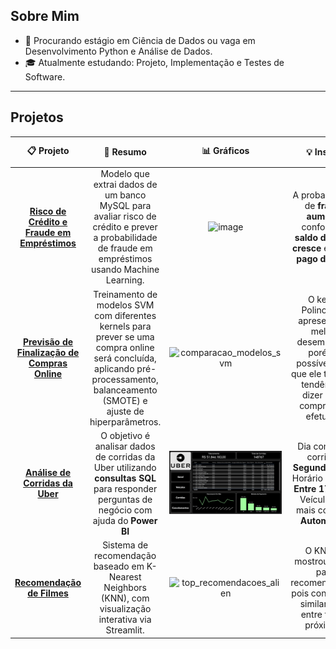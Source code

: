 ## Sobre Mim

- 👔 Procurando estágio em Ciência de Dados ou vaga em Desenvolvimento Python e Análise de Dados.  
- 🎓 Atualmente estudando: Projeto, Implementação e Testes de Software.  

---

## Projetos

| 📋 Projeto | 📃 Resumo | 📊 Gráficos | 💡 Insight | 📐 Métricas | ⚡ Tecnologias |
|:----------:|:----------:|:------------:|:-----------:|:------------:|:--------------:|
| [**Risco de Crédito e Fraude em Empréstimos**](https://github.com/GuilhermeSecco/Risco-de-Credito) | Modelo que extrai dados de um banco MySQL para avaliar risco de crédito e prever a probabilidade de fraude em empréstimos usando Machine Learning. | <img width="100%" alt="image" src="https://github.com/user-attachments/assets/44dfaa94-6cc2-463a-bf3d-a811450cf10f" /> | A probabilidade de **fraude aumenta** conforme o **saldo devedor cresce** e o **total pago diminui**. |F1-Score durante treinamento: **97.84%**<br>F1-Score quando exposto a novos dados: **95.29%**<br>Isso demonstra que o modelo **não sofre de Overfitting**. | Excel<br>MySQL<br>Power BI<br>Pandas<br>NumPy<br>Scikit-Learn|
| [**Previsão de Finalização de Compras Online**](https://github.com/GuilhermeSecco/Previsao-de-vendas) | Treinamento de modelos SVM com diferentes kernels para prever se uma compra online será concluída, aplicando pré-processamento, balanceamento (SMOTE) e ajuste de hiperparâmetros. | <img width="100%" alt="comparacao_modelos_svm" src="https://github.com/user-attachments/assets/c41de12f-2fde-44bd-8f4d-c92ef6b1d4f1" /> | O kernel Polinomioal apresentou o melhor desempenho, porém é possível notar que ele tem uma tendência a dizer que a compra será efetuada.|Melhor modelo (Polinomial): <br>**F1-Score: 90.4%**<br>**Precision: 92.5%**<br>**Recall: 88.4%**| Pandas<br>NumPy<br>Matplotlib<br>Seaborn<br>Scikit-Learn<br>Imbalanced-Learn|
|[**Análise de Corridas da Uber**](https://github.com/GuilhermeSecco/Analise-Dados-Uber/tree/main)|O objetivo é analisar dados de corridas da Uber utilizando **consultas SQL** para responder perguntas de negócio com ajuda do **Power BI**| <img width="100%" src="https://github.com/GuilhermeSecco/Analise-Dados-Uber/blob/main/Dashboard.gif?raw=true" />|Dia com mais corridas: **Segunda-Feira**<br>Horário de pico: **Entre 17 e 19h**<br>Veículo com mais corridas: **Automático**|As perguntas foram respondidas com **SQL** em:<br>➡️[`Sql_Query.ipynb`](Sql_Query.ipynb)|Excel<br>MySQL<br>PowerBI<br>Python|
| [**Recomendação de Filmes**](https://github.com/GuilhermeSecco/Sistema-Recomendacao-Filmes) | Sistema de recomendação baseado em K-Nearest Neighbors (KNN), com visualização interativa via Streamlit. | <img width="100%" alt="top_recomendacoes_alien" src="https://github.com/user-attachments/assets/cea5a822-ab9a-45b0-9c81-34fe90cfd939" /> | O KNN se mostrou eficaz para recomendações, pois considera a similaridade entre filmes próximos. | Aplicação disponível em ➡️[Streamlit](https://recomendacao-filmes.streamlit.app/). | Git<br>NumPy<br>Pandas<br>SciPy<br>Scikit-Learn<br>Streamlit|
